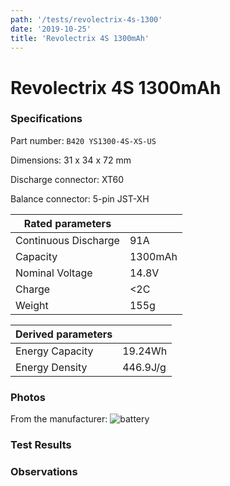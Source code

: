 ```yaml
---
path: '/tests/revolectrix-4s-1300'
date: '2019-10-25'
title: 'Revolectrix 4S 1300mAh'
---
```


# Revolectrix 4S 1300mAh

### Specifications

Part number: `B420 YS1300-4S-XS-US`

Dimensions: 31 x 34 x 72 mm

Discharge connector: XT60

Balance connector: 5-pin JST-XH

| Rated parameters     |         |
| -------------------- | ------- |
| Continuous Discharge | 91A     |
| Capacity             | 1300mAh |
| Nominal Voltage      | 14.8V   |
| Charge               | <2C     |
| Weight               | 155g    |

| Derived parameters |          |
| ------------------ | -------- |
| Energy Capacity    | 19.24Wh  |
| Energy Density     | 446.9J/g |

### Photos

From the manufacturer: ![battery](http://www.usastore.revolectrix.com/B420YS13004SXSUS-big.jpg)

### Test Results

### Observations
